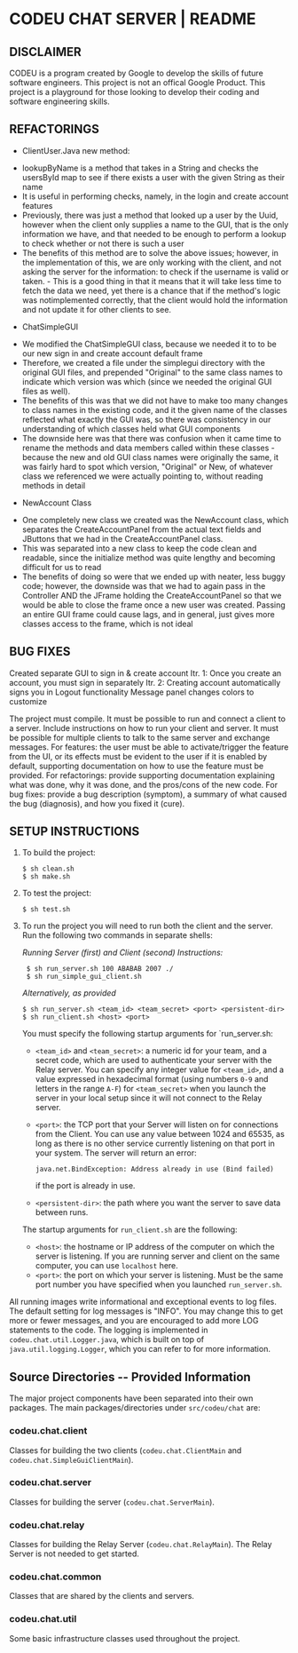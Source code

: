 
# CODEU CHAT SERVER | README


## DISCLAIMER

CODEU is a program created by Google to develop the skills of future software
engineers. This project is not an offical Google Product. This project is a
playground for those looking to develop their coding and software engineering
skills.

## REFACTORINGS

+ ClientUser.Java new method:
- lookupByName is a method that takes in a String and checks the usersById map to see if there exists a user with the given String as their name
- It is useful in performing checks, namely, in the login and create account features
- Previously, there was just a method that looked up a user by the Uuid, however when the client only supplies a name to the GUI, that is the only information we have, and that needed to be enough to perform a lookup to check whether or not there is such a user
- The benefits of this method are to solve the above issues; however, in the implementation of this, we are only working with the client, and not asking the server for the information: to check if the username is valid or taken. - This is a good thing in that it means that it will take less time to fetch the data we need, yet there is a chance that if the method's logic was notimplemented correctly, that the client would hold the information and not update it for other clients to see.

+ ChatSimpleGUI
- We modified the ChatSimpleGUI class, because we needed it to to be our new sign in and create account default frame
- Therefore, we created a file under the simplegui directory with the original GUI files, and prepended "Original" to the same class names to indicate which version was which (since we needed the original GUI files as well).
- The benefits of this was that we did not have to make too many changes to class names in the existing code, and it the given name of the classes reflected what exactly the GUI was, so there was consistency in our understanding of which classes held what GUI components
- The downside here was that there was confusion when it came time to rename the methods and data members called within these classes - because the new and old GUI class names were originally the same, it was fairly hard to spot which version, "Original" or New, of whatever class we referenced we were actually pointing to, without reading methods in detail
+ NewAccount Class
- One completely new class we created was the NewAccount class, which separates the CreateAccountPanel from the actual text fields and JButtons that we had in the CreateAccountPanel class.
- This was separated into a new class to keep the code clean and readable, since the initialize method was quite lengthy and becoming difficult for us to read
- The benefits of doing so were that we ended up with neater, less buggy code; however, the downside was that we had to again pass in the Controller AND the JFrame holding the CreateAccountPanel so that we would be able to close the frame once a new user was created. Passing an entire GUI frame could cause lags, and in general, just gives more classes access to the frame, which is not ideal


## BUG FIXES

Created separate GUI to sign in & create account
Itr. 1: Once you create an account, you must sign in separately
Itr. 2: Creating account automatically signs you in
Logout functionality
Message panel changes colors to customize


The project must compile.
It must be possible to run and connect a client to a server. Include instructions on how to run your client and server.
It must be possible for multiple clients to talk to the same server and exchange messages.
For features: the user must be able to activate/trigger the feature from the UI, or its effects must be evident to the user if it is enabled by default, supporting documentation on how to use the feature must be provided.
For refactorings: provide supporting documentation explaining what was done, why it was done, and the pros/cons of the new code.
For bug fixes: provide a bug description (symptom), a summary of what caused the bug (diagnosis), and how you fixed it (cure).

## SETUP INSTRUCTIONS

  1. To build the project:
       ```
       $ sh clean.sh
       $ sh make.sh
       ```

  2. To test the project:
       ```
       $ sh test.sh
       ```

  3. To run the project you will need to run both the client and the server. Run
     the following two commands in separate shells:

      *Running Server (first) and Client (second) Instructions:*

      ```
       $ sh run_server.sh 100 ABABAB 2007 ./
       $ sh run_simple_gui_client.sh
       ```

      *Alternatively, as provided*

       ```
       $ sh run_server.sh <team_id> <team_secret> <port> <persistent-dir>
       $ sh run_client.sh <host> <port>
       ```

     You must specify the following startup arguments for `run_server.sh:
     + `<team_id>` and `<team_secret>`: a numeric id for your team, and a secret
       code, which are used to authenticate your server with the Relay server.
       You can specify any integer value for `<team_id>`, and a value expressed
       in hexadecimal format (using numbers `0-9` and letters in the range
       `A-F`) for `<team_secret>` when you launch the server in your local setup
       since it will not connect to the Relay server.
     + `<port>`: the TCP port that your Server will listen on for connections
       from the Client. You can use any value between 1024 and 65535, as long as
       there is no other service currently listening on that port in your
       system. The server will return an error:

         ```
         java.net.BindException: Address already in use (Bind failed)
         ```

       if the port is already in use.
     + `<persistent-dir>`: the path where you want the server to save data between
       runs.

     The startup arguments for `run_client.sh` are the following:
     + `<host>`: the hostname or IP address of the computer on which the server
       is listening. If you are running server and client on the same computer,
       you can use `localhost` here.
     + `<port>`: the port on which your server is listening. Must be the same
       port number you have specified when you launched `run_server.sh`.


All running images write informational and exceptional events to log files.
The default setting for log messages is "INFO". You may change this to get
more or fewer messages, and you are encouraged to add more LOG statements
to the code. The logging is implemented in `codeu.chat.util.Logger.java`,
which is built on top of `java.util.logging.Logger`, which you can refer to
for more information.


## Source Directories -- Provided Information

The major project components have been separated into their own packages. The
main packages/directories under `src/codeu/chat` are:

### codeu.chat.client

Classes for building the two clients (`codeu.chat.ClientMain` and
`codeu.chat.SimpleGuiClientMain`).

### codeu.chat.server

Classes for building the server (`codeu.chat.ServerMain`).

### codeu.chat.relay

Classes for building the Relay Server (`codeu.chat.RelayMain`). The Relay Server
is not needed to get started.

### codeu.chat.common

Classes that are shared by the clients and servers.

### codeu.chat.util

Some basic infrastructure classes used throughout the project.

